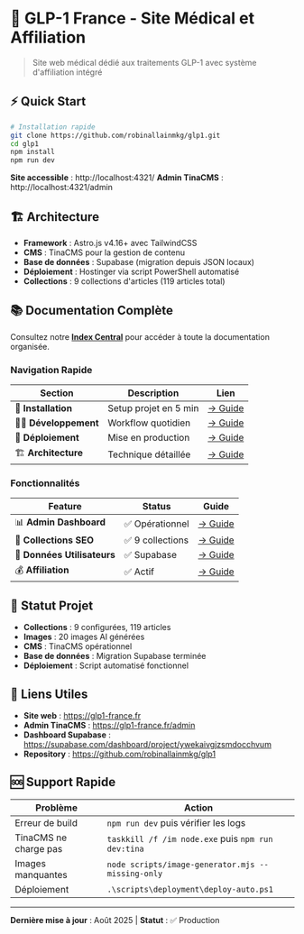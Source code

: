 # 🏥 GLP-1 France - Site Médical et Affiliation

> Site web médical dédié aux traitements GLP-1 avec système d'affiliation intégré

## ⚡ Quick Start

```bash
# Installation rapide
git clone https://github.com/robinallainmkg/glp1.git
cd glp1
npm install
npm run dev
```

**Site accessible** : http://localhost:4321/
**Admin TinaCMS** : http://localhost:4321/admin

## 🏗️ Architecture

- **Framework** : Astro.js v4.16+ avec TailwindCSS
- **CMS** : TinaCMS pour la gestion de contenu
- **Base de données** : Supabase (migration depuis JSON locaux)
- **Déploiement** : Hostinger via script PowerShell automatisé
- **Collections** : 9 collections d'articles (119 articles total)

## 📚 Documentation Complète

Consultez notre **[Index Central](MASTER-INDEX.md)** pour accéder à toute la documentation organisée.

### Navigation Rapide

| Section | Description | Lien |
|---------|-------------|------|
| 🔧 **Installation** | Setup projet en 5 min | [→ Guide](core/installation.md) |
| 👨‍💻 **Développement** | Workflow quotidien | [→ Guide](core/development.md) |
| 🚀 **Déploiement** | Mise en production | [→ Guide](core/deployment.md) |
| 🏗️ **Architecture** | Technique détaillée | [→ Guide](core/architecture.md) |

### Fonctionnalités

| Feature | Status | Guide |
|---------|--------|-------|
| 📊 **Admin Dashboard** | ✅ Opérationnel | [→ Guide](features/admin-dashboard.md) |
| 📄 **Collections SEO** | ✅ 9 collections | [→ Guide](features/collections-seo.md) |
| 👥 **Données Utilisateurs** | ✅ Supabase | [→ Guide](features/user-data-system.md) |
| 💰 **Affiliation** | ✅ Actif | [→ Guide](features/affiliate-system.md) |

## 🎯 Statut Projet

- **Collections** : 9 configurées, 119 articles
- **Images** : 20 images AI générées
- **CMS** : TinaCMS opérationnel
- **Base de données** : Migration Supabase terminée
- **Déploiement** : Script automatisé fonctionnel

## 🔗 Liens Utiles

- **Site web** : https://glp1-france.fr
- **Admin TinaCMS** : https://glp1-france.fr/admin
- **Dashboard Supabase** : https://supabase.com/dashboard/project/ywekaivgjzsmdocchvum
- **Repository** : https://github.com/robinallainmkg/glp1

## 🆘 Support Rapide

| Problème | Action |
|----------|--------|
| Erreur de build | `npm run dev` puis vérifier les logs |
| TinaCMS ne charge pas | `taskkill /f /im node.exe` puis `npm run dev:tina` |
| Images manquantes | `node scripts/image-generator.mjs --missing-only` |
| Déploiement | `.\scripts\deployment\deploy-auto.ps1` |

---

**Dernière mise à jour** : Août 2025 | **Statut** : ✅ Production
